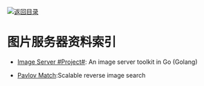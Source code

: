 [![返回目录](https://parg.co/UGo)](https://github.com/wxyyxc1992/Awesome-Links)

# 图片服务器资料索引

* [Image Server #Project#](https://github.com/pierrre/imageserver): An image server toolkit in Go (Golang)

- [Pavlov Match](https://github.com/pavlovml/match):Scalable reverse image search
